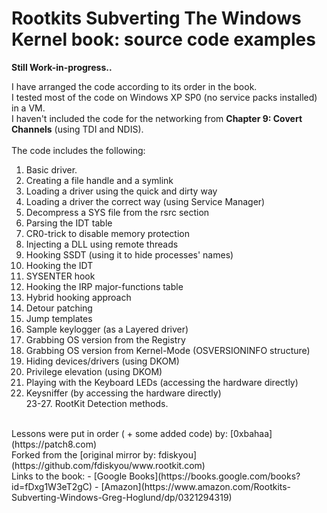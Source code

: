 # Rootkits Subverting The Windows Kernel book: source code examples

<b>Still Work-in-progress..</b>

I have arranged the code according to its order in the book.<br />
I tested most of the code on Windows XP SP0 (no service packs installed) in a VM.<br />
I haven't included the code for the networking from <b>Chapter 9: Covert Channels</b> (using TDI and NDIS).<br />
<br />
The code includes the following:<br />
1. Basic driver.
2. Creating a file handle and a symlink
3. Loading a driver using the quick and dirty way
4. Loading a driver the correct way (using Service Manager)
5. Decompress a SYS file from the rsrc section
6. Parsing the IDT table
7. CR0-trick to disable memory protection
8. Injecting a DLL using remote threads
9. Hooking SSDT (using it to hide processes' names)
10. Hooking the IDT
11. SYSENTER hook
12. Hooking the IRP major-functions table
13. Hybrid hooking approach
14. Detour patching
15. Jump templates
16. Sample keylogger (as a Layered driver)
17. Grabbing OS version from the Registry
18. Grabbing OS version from Kernel-Mode (OSVERSIONINFO structure)
19. Hiding devices/drivers (using DKOM)
20. Privilege elevation (using DKOM)
21. Playing with the Keyboard LEDs (accessing the hardware directly)
22. Keysniffer (by accessing the hardware directly)<br />
23-27. RootKit Detection methods.<br />
<br />
Lessons were put in order ( + some added code) by: [0xbahaa](https://patch8.com)<br />
Forked from the [original mirror by: fdiskyou](https://github.com/fdiskyou/www.rootkit.com)<br />
Links to the book:
- [Google Books](https://books.google.com/books?id=fDxg1W3eT2gC)
- [Amazon](https://www.amazon.com/Rootkits-Subverting-Windows-Greg-Hoglund/dp/0321294319)

